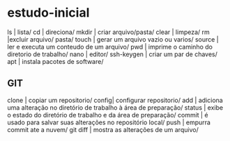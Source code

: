 # estudo-inicial


ls | lista/
cd | direciona/
mkdir | criar arquivo/pasta/
clear | limpeza/
rm |excluir arquivo/ pasta/
touch | gerar um arquivo vazio ou varios/
source | ler e executa um conteudo de um arquivo/
pwd | imprime o caminho do diretorio de trabalho/
nano | editor/
ssh-keygen | criar um par de chaves/
apt | instala pacotes de software/

## GIT 
clone | copiar um repositorio/
config| configurar repositorio/
add | adiciona uma alteração no diretório de trabalho à área de preparação/
status |  exibe o estado do diretório de trabalho e da área de preparação/
commit |  é usado para salvar suas alterações no repositório local/
push | empurra commit ate a nuvem/
git diff | mostra as alterações de um arquivo/

